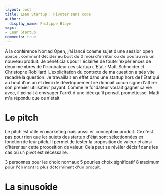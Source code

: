 ```yaml
---
layout: post
title: Lean Startup : Pivoter sans code
author:
  display_name: Philippe Blayo
tags:
- Lean Startup
comments: true
---
```

A la conférence Nomad Open, j'ai lancé comme sujet d'une session open space :
comment décider au bout de 6 mois d'arrêter ou de poursuivre un nouveau produit.
Je bénéficiais pour l'éclairée de toute l'expériences de deux membres de l'incubateur
des startup d'Etat : Matti Schneider et Christophe Robillard.
L'explicitation du contexte de ma question a très vite recadré la question.
Je travaillais en effet dans une startup hors de l'Etat qui au bout d'un an et demi de
développement ne donnait aucun signe d'attirer son premier utilisateur payant.
Comme le fondateur voulait gagner sa vie avec, il peinait à envisager l'arrêt d'une idée
qu'il pensait prométteuse.
Matti m'a répondu que ce n'était
# Le pitch
Le pitch est utile en marketing mais aussi en conception produit.
Ce n'est pas pour rien que les sujets des startup d'état sont sélectionnées en fonction de leur pitch.
Il permet de tester la proposition de valeur et ainsi d'itérer sur cette proposition de valeur.
Cela peut se révéler décisif dans les cas où un pivot est nécessaire.

3 personnes pour les choix normaux
5 pour les choix significatif
8 maximum pour l'élément le plus déterminant d'un produit.

# La sinusoîde
